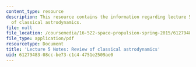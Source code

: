 ```yaml
---
content_type: resource
description: This resource contains the information regarding lecture 5 notes review
  of classical astrodynamics.
file: null
file_location: /coursemedia/16-522-space-propulsion-spring-2015/6127948308ccbe73c1c44751e2509ae0_MIT16_522S15_Lecture5.pdf
file_type: application/pdf
resourcetype: Document
title: 'Lecture 5 Notes: Review of classical astrodynamics'
uid: 61279483-08cc-be73-c1c4-4751e2509ae0
---
```

